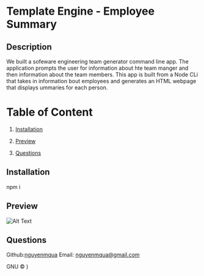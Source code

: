 # Template Engine - Employee Summary

  ## Description
  We built a sofeware engineering team generator command line app. The application prompts the user for information about hte team manger and then information about the team members. This app is built from a Node CLi that takes in information bout employees and generates an HTML webpage that displays ummaries for each person. 
  
  # Table of Content
  1. [Installation](#installation)
  2. [Preview](#preview)
 
  5. [Questions](#questions)

  ## Installation
   npm i
  
  ## Preview
  ![Alt Text](https://media.giphy.com/media/iGSHpN15SVFIloXOzI/giphy.gif)

  ## Questions
  Github:[nguyenmqua](github.com/nguyenmqua)
  Email: nguyenmqua@gmail.com
  
   GNU © )
